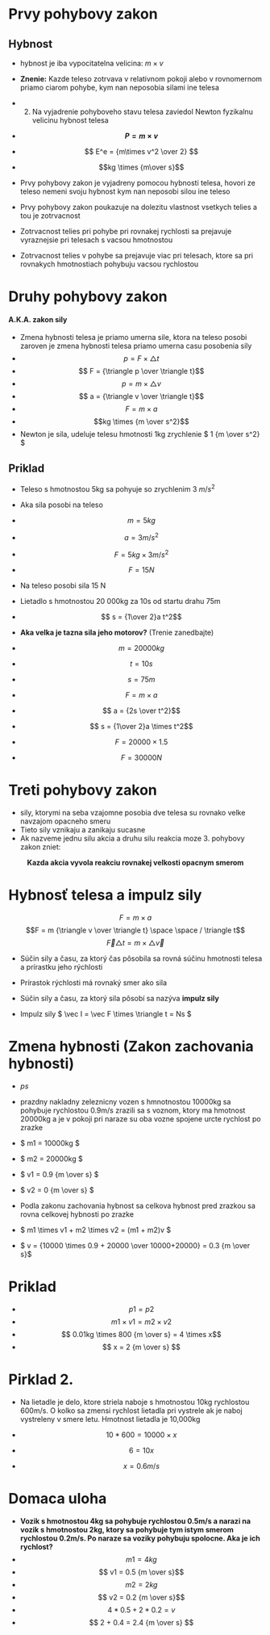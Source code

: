 # Prvy pohybovy zakon

## Hybnost

- hybnost je iba vypocitatelna velicina: $m \times v$
- **Znenie:** Kazde teleso zotrvava v relativnom pokoji alebo v rovnomernom priamo ciarom pohybe, kym nan neposobia silami ine telesa
- 2. Na vyjadrenie pohyboveho stavu telesa zaviedol Newton fyzikalnu velicinu hybnost telesa
- **$$P  = m\times v $$**
- $$ E^e = {m\times v^2 \over 2} $$ 
- $$kg \times {m\over s}$$
- Prvy pohybovy zakon je vyjadreny pomocou hybnosti telesa, hovori ze teleso nemeni svoju hybnost kym nan neposobi silou ine teleso

- Prvy pohybovy zakon poukazuje na dolezitu vlastnost vsetkych telies a tou je zotrvacnost
- Zotrvacnost telies pri pohybe pri rovnakej rychlosti sa prejavuje vyraznejsie pri telesach s vacsou hmotnostou

- Zotrvacnost telies v pohybe sa prejavuje viac pri telesach, ktore sa pri rovnakych hmotnostiach pohybuju vacsou rychlostou

# Druhy pohybovy zakon

#### A.K.A. zakon sily
- Zmena hybnosti telesa je priamo umerna sile, ktora na teleso posobi zaroven je zmena hybnosti telesa priamo umerna casu posobenia sily
- $$p = F \times \triangle t$$
- $$ F = {\triangle p \over \triangle t}$$
- $$ p = m \times \triangle v$$
- $$ a = {\triangle v \over \triangle t}$$
- $$ F = m \times a $$     
- $$kg \times {m \over s^2}$$
- Newton je sila, udeluje telesu hmotnosti 1kg zrychlenie  $ 1 {m \over s^2} $


## Priklad
- Teleso s hmotnostou 5kg sa pohyuje so zrychlenim 3 $m/s^2$
- Aka sila posobi na teleso
- $$ m = 5kg$$
- $$ a = 3 m/s^2$$
- $$F = 5kg \times 3m/s^2$$
- $$F = 15N$$
- Na teleso posobi sila 15 N

- Lietadlo s hmotnostou 20 000kg za 10s od startu drahu 75m
- $$ s = {1\over 2}a t^2$$
- **Aka velka je tazna sila jeho motorov?** (Trenie zanedbajte)
- $$ m = 20000kg $$
- $$ t = 10s$$
- $$s = 75m$$
- $$ F = m\times a$$
- $$ a = {2s \over t^2}$$
- $$ s = {1\over 2}a \times t^2$$
- $$ F = 20000 \times 1.5 $$
- $$ F = 30000N$$

# Treti pohybovy zakon
- sily, ktorymi na seba vzajomne posobia dve telesa su rovnako velke navzajom opacneho smeru
- Tieto sily vznikaju a zanikaju sucasne
- Ak nazveme jednu silu akcia a druhu silu reakcia moze 3. pohybovy zakon zniet:
<p style="text-align: center;"><b>Kazda akcia vyvola reakciu rovnakej velkosti opacnym smerom</b><p>

# Hybnosť telesa a impulz sily
 $$F = m \times a$$
 $$F = m {\triangle v \over \triangle t} \space \space / \triangle t$$ 
 $$ \vec F \triangle t = m \times \triangle \vec v$$

- Súčin sily a času, za ktorý čas pôsobila sa rovná súčinu hmotnosti telesa a prírastku jeho rýchlosti

- Prírastok rýchlosti má rovnaký smer ako sila
- Súčin sily a času, za ktorý sila pôsobí sa nazýva **impulz sily**
- Impulz sily $ \vec I  = \vec F \times \triangle t = Ns $ 

# Zmena hybnosti (Zakon zachovania hybnosti)

- $ps$
- prazdny nakladny zeleznicny vozen s hmnotnostou 10000kg sa pohybuje rychlostou 0.9m/s zrazili sa s voznom, ktory ma hmotnost 20000kg a je v pokoji pri naraze su oba vozne spojene urcte rychlost po zrazke
- $ m1 = 10000kg $
- $ m2 = 20000kg $
- $ v1 = 0.9 {m \over s} $
- $ v2 = 0 {m \over s} $
- Podla zakonu zachovania hybnost sa celkova hybnost pred zrazkou sa rovna celkovej hybnosti po zrazke 

- $ m1 \times v1 + m2 \times v2 =  (m1 + m2)v $
- $ v = {10000 \times 0.9 + 20000 \over 10000+20000} = 0.3 {m \over s}$


# Priklad
- $$ p1 = p2 $$
- $$ m1 \times v1 = m2 \times v2 $$
- $$ 0.01kg \times 800 {m \over s} = 4 \times x$$
- $$ x = 2 {m \over s} $$

# Pirklad 2.

- Na lietadle je delo, ktore striela naboje s hmotnostou 10kg rychlostou 600m/s. O kolko sa zmensi rychlost lietadla pri vystrele ak je naboj vystreleny v smere letu. Hmotnost lietadla je 10,000kg 

- $$ 10 * 600 = 10000 \times x $$
- $$ 6 = 10x $$
- $$ x = 0.6 m/s $$

# Domaca uloha 

- **Vozik s hmotnostou 4kg sa pohybuje rychlostou 0.5m/s a narazi na vozik s hmotnostou 2kg, ktory sa pohybuje tym istym smerom rychlostou 0.2m/s. Po naraze sa voziky pohybuju spolocne. Aka je ich rychlost?**
- $$ m1 = 4kg $$
- $$ v1 = 0.5 {m \over s}$$
- $$ m2 = 2kg $$
- $$ v2 = 0.2 {m \over s}$$
- $$ 4 * 0.5 + 2 * 0.2 = v $$
- $$ 2 + 0.4 = 2.4 {m \over s} $$

